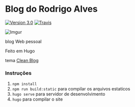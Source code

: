 # Blog do Rodrigo Alves
[![Version 3.0](https://img.shields.io/badge/version-3.0-blue.svg)](http://github.com/Rodrigo54/rodrigoalves.me)
[![Travis](https://img.shields.io/travis/Rodrigo54/rodrigoalves.me.svg)](https://travis-ci.org/Rodrigo54/rodrigoalves.me)

![Imgur](https://i.imgur.com/YelUeVn.png)

blog Web pessoal

Feito em Hugo

tema [Clean Blog](https://github.com/blackrockdigital/startbootstrap-clean-blog/)

### Instruções

  1. `npm install`
  1. `npm run build:static` para compilar os  arquivos estaticos
  1. `hugo serve` para servidor de desenvolvimento
  1. `hugo` para compilar o site
